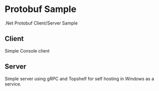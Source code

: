 # Protobuf Sample
.Net Protobuf Client/Server Sample

## Client
Simple Console client

## Server
Simple server using gRPC and Topshelf for self hosting in Windows as a service.